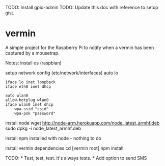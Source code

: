 TODO: Install gpio-admin
TODO: Update this doc with reference to setup gist.

vermin
======

A simple project for the Raspberry Pi to notify when a vermin has been captured by a mousetrap.


Notes:
install os (raspbian)

setup network config (etc/network/interfaces)
    auto lo

    iface lo inet loopback
    iface eth0 inet dhcp

    auto wlan0
    allow-hotplug wlan0
    iface wlan0 inet dhcp
    	wpa-ssid "ssid"
    	wpa-psk "password"

install node
    wget http://node-arm.herokuapp.com/node_latest_armhf.deb
    sudo dpkg -i node_latest_armhf.deb

install npm
    installed with node - nothing to do

install vermin dependencies
    cd [vermin root]
    npm install


TODO:
    * Test, test, test. It's always tests.
    * Add option to send SMS
